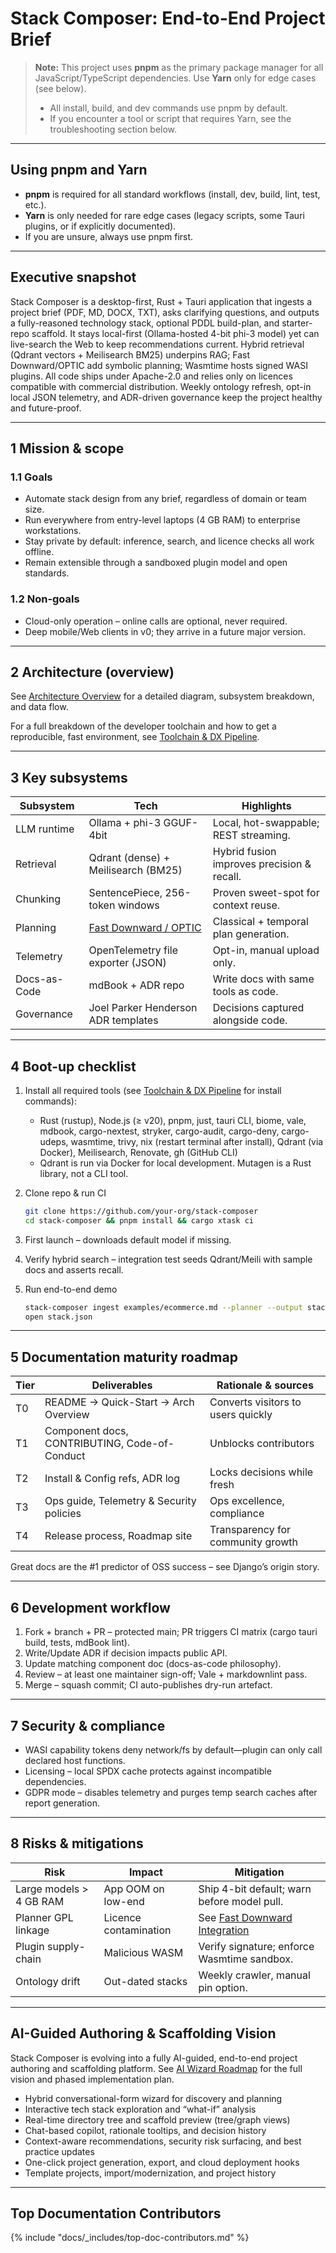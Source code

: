 # Stack Composer: End-to-End Project Brief

> **Note:** This project uses **pnpm** as the primary package manager for all JavaScript/TypeScript dependencies. Use **Yarn** only for edge cases (see below).
>
> - All install, build, and dev commands use pnpm by default.
> - If you encounter a tool or script that requires Yarn, see the troubleshooting section below.

---

## Using pnpm and Yarn

- **pnpm** is required for all standard workflows (install, dev, build, lint, test, etc.).
- **Yarn** is only needed for rare edge cases (legacy scripts, some Tauri plugins, or if explicitly documented).
- If you are unsure, always use pnpm first.

---

## Executive snapshot

Stack Composer is a desktop-first, Rust + Tauri application that ingests a project brief (PDF, MD, DOCX, TXT), asks clarifying questions, and outputs a fully-reasoned technology stack, optional PDDL build-plan, and starter-repo scaffold.
It stays local-first (Ollama-hosted 4-bit phi-3 model) yet can live-search the Web to keep recommendations current.
Hybrid retrieval (Qdrant vectors + Meilisearch BM25) underpins RAG; Fast Downward/OPTIC add symbolic planning; Wasmtime hosts signed WASI plugins.
All code ships under Apache-2.0 and relies only on licences compatible with commercial distribution.
Weekly ontology refresh, opt-in local JSON telemetry, and ADR-driven governance keep the project healthy and future-proof.

---

## 1 Mission & scope

### 1.1 Goals

- Automate stack design from any brief, regardless of domain or team size.
- Run everywhere from entry-level laptops (4 GB RAM) to enterprise workstations.
- Stay private by default: inference, search, and licence checks all work offline.
- Remain extensible through a sandboxed plugin model and open standards.

### 1.2 Non-goals

- Cloud-only operation – online calls are optional, never required.
- Deep mobile/Web clients in v0; they arrive in a future major version.

---

## 2 Architecture (overview)

See [Architecture Overview](docs/architecture-overview.md) for a detailed diagram, subsystem breakdown, and data flow.

For a full breakdown of the developer toolchain and how to get a reproducible, fast environment, see [Toolchain & DX Pipeline](docs/toolchain.md).

---

## 3 Key subsystems

| Subsystem    | Tech                                                                      | Highlights                                 |
| ------------ | ------------------------------------------------------------------------- | ------------------------------------------ |
| LLM runtime  | Ollama + phi-3 GGUF-4bit                                                  | Local, hot-swappable; REST streaming.      |
| Retrieval    | Qdrant (dense) + Meilisearch (BM25)                                       | Hybrid fusion improves precision & recall. |
| Chunking     | SentencePiece, 256-token windows                                          | Proven sweet-spot for context reuse.       |
| Planning     | [Fast Downward / OPTIC](docs/src/components/fast-downward-integration.md) | Classical + temporal plan generation.      |
| Telemetry    | OpenTelemetry file exporter (JSON)                                        | Opt-in, manual upload only.                |
| Docs-as-Code | mdBook + ADR repo                                                         | Write docs with same tools as code.        |
| Governance   | Joel Parker Henderson ADR templates                                       | Decisions captured alongside code.         |

---

## 4 Boot-up checklist

1. Install all required tools (see [Toolchain & DX Pipeline](docs/toolchain.md) for install commands):

   - Rust (rustup), Node.js (≥ v20), pnpm, just, tauri CLI, biome, vale, mdbook, cargo-nextest, stryker, cargo-audit, cargo-deny, cargo-udeps, wasmtime, trivy, nix (restart terminal after install), Qdrant (via Docker), Meilisearch, Renovate, gh (GitHub CLI)
   - Qdrant is run via Docker for local development. Mutagen is a Rust library, not a CLI tool.

2. Clone repo & run CI

   ```sh
   git clone https://github.com/your-org/stack-composer
   cd stack-composer && pnpm install && cargo xtask ci
   ```

3. First launch – downloads default model if missing.

4. Verify hybrid search – integration test seeds Qdrant/Meili with sample docs and asserts recall.

5. Run end-to-end demo

   ```sh
   stack-composer ingest examples/ecommerce.md --planner --output stack.json
   open stack.json
   ```

---

## 5 Documentation maturity roadmap

| Tier | Deliverables                                  | Rationale & sources                |
| ---- | --------------------------------------------- | ---------------------------------- |
| T0   | README → Quick-Start → Arch Overview          | Converts visitors to users quickly |
| T1   | Component docs, CONTRIBUTING, Code-of-Conduct | Unblocks contributors              |
| T2   | Install & Config refs, ADR log                | Locks decisions while fresh        |
| T3   | Ops guide, Telemetry & Security policies      | Ops excellence, compliance         |
| T4   | Release process, Roadmap site                 | Transparency for community growth  |

Great docs are the #1 predictor of OSS success – see Django’s origin story.

---

## 6 Development workflow

1. Fork + branch + PR – protected main; PR triggers CI matrix (cargo tauri build, tests, mdBook lint).
2. Write/Update ADR if decision impacts public API.
3. Update matching component doc (docs-as-code philosophy).
4. Review – at least one maintainer sign-off; Vale + markdownlint pass.
5. Merge – squash commit; CI auto-publishes dry-run artefact.

---

## 7 Security & compliance

- WASI capability tokens deny network/fs by default—plugin can only call declared host functions.
- Licensing – local SPDX cache protects against incompatible dependencies.
- GDPR mode – disables telemetry and purges temp search caches after report generation.

---

## 8 Risks & mitigations

| Risk                    | Impact                | Mitigation                                                                        |
| ----------------------- | --------------------- | --------------------------------------------------------------------------------- |
| Large models > 4 GB RAM | App OOM on low-end    | Ship 4-bit default; warn before model pull.                                       |
| Planner GPL linkage     | Licence contamination | See [Fast Downward Integration](docs/src/components/fast-downward-integration.md) |
| Plugin supply-chain     | Malicious WASM        | Verify signature; enforce Wasmtime sandbox.                                       |
| Ontology drift          | Out-dated stacks      | Weekly crawler, manual pin option.                                                |

---

## AI-Guided Authoring & Scaffolding Vision

Stack Composer is evolving into a fully AI-guided, end-to-end project authoring and scaffolding platform. See [AI Wizard Roadmap](docs/src/architecture-and-component-guides/ai-wizard-roadmap.md) for the full vision and phased implementation plan.

- Hybrid conversational-form wizard for discovery and planning
- Interactive tech stack exploration and “what-if” analysis
- Real-time directory tree and scaffold preview (tree/graph views)
- Chat-based copilot, rationale tooltips, and decision history
- Context-aware recommendations, security risk surfacing, and best practice updates
- One-click project generation, export, and cloud deployment hooks
- Template projects, import/modernization, and project history

---

## Top Documentation Contributors

{% include "docs/_includes/top-doc-contributors.md" %}
